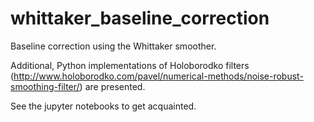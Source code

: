# whittaker_baseline_correction
Baseline correction using the Whittaker smoother.

Additional, Python implementations of Holoborodko filters (http://www.holoborodko.com/pavel/numerical-methods/noise-robust-smoothing-filter/) are presented. 

See the jupyter notebooks to get acquainted.
